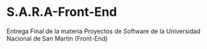 # S.A.R.A-Front-End
Entrega Final de la materia Proyectos de Software de la Universidad Nacional de San Martin (Front-End)
